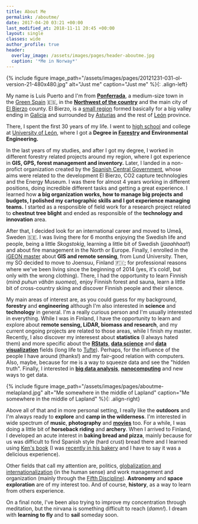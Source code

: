 ```yaml
---
title: About Me
permalink: /aboutme/
date: 2017-04-20 03:21 +00:00
last_modified_at: 2018-11-11 20:45 +00:00
layout: single
classes: wide
author_profile: true
header:
  overlay_image: /assets/images/pages/header-aboutme.jpg
  caption: '*Me in Norway*'
---
```

{% include figure image_path="/assets/images/pages/20121231-031-ol-version-21-480x480.jpg" alt="Just me" caption="Just me" %}{: .align-left}

My name is Luis Puerto and I'm from **[Ponferrada][]**, a medium-size town in the [Green Spain][GreenSpain] :es:, in the **[Northwest of the country][NorthwestOfTheCountry]** and the main city of [El Bierzo][ElBierzo] county. El Bierzo, is a [small region][SmallRegion] formed basically for a big valley ending in [Galicia](https://en.wikipedia.org/wiki/Galicia_(Spain)) and surrounded by [Asturias][] and the rest of [León][] province.

There, I spent the first 30 years of my life. I went to [high school][HighSchool] and college at [University of León][UniversityOfLeón], where I got a **Degree in [Forestry][] and Environmental Engineering.**

In the last years of my studies, and after I got my degree, I worked in different forestry related projects around my region, where I got experience in **GIS, GPS, forest management and inventory.** Later, I landed in a non-profict organization created by the [Spanish Central Government][SpanishCentralGovernment], whose aims were related to the development El Bierzo, CO2 capture technologies and the Energy Museum. I was there for almost 4 years working in different positions, doing incredible different tasks and getting a great experience. I learned how **a big organization works, how to manage big projects and budgets, I polished my cartographic skills and I got experience managing teams.** I started as a responsible of field work for a research project related to **chestnut tree blight** and ended as responsible of the **technology and innovation** area.

After that, I decided look for an international career and moved to Umeå, Sweden :sweden:. I was living there for 6 months enjoying the Swedish life and people, being a little *Skogstokig*, learning a little bit of Swedish (*jaaahhaa!!*) and about fire management in the North or Europe. Finally, I enrolled in the [iGEON master][IgeonMaster] about **GIS and remote sensing**, from Lund University. Then, my SO decided to move to Joensuu, Finland :finland:; for professional reasons where we've been living since the beginning of 2014 (yes, it's cold!, but only with the wrong clothing). There, I had the opportunity to learn Finnish (*minä puhun vähän suomea*), enjoy Finnish forest and sauna, learn a little bit of cross-country skiing and discover Finnish people and their silence.

My main areas of interest are, as you could guess for my background, **forestry** and **engineering** although I'm also interested in **science** and **technology** in general. I'm a really curious person and I'm usually interested in everything. While I was in Finland, I have the opportunity to learn and explore about **remote sensing, LiDAR, biomass and research**, and my current ongoing projects are related to those areas, while I finish my master. Recently, I also discover my interesest about **statistics** (I always hated them) and more specific about the **[RStats][]**, **[data science][DataScience]** and **[data visualization][DataVisualization]** fields (long life to [Tufte][]). Perhaps, for the influence of the people I have around (thanks!) and my fair-good relation with computers. Also, maybe, because for me is a way to squeeze data and see the "hidden truth". Finally, I interested in **[big data analysis][BigDataAnalysis]**, **[nanocomputing][]** and new ways to get data.

{% include figure image_path="/assets/images/pages/aboutme-melapland.jpg" alt="Me somewhere in the middle of Lapland" caption="Me somewhere in the middle of Lapland"  %}{: .align-right}

Above all of that and in more personal setting, I really like the **outdoors** and I'm always ready to **explore** and **camp in the wilderness**. I'm interested in wide spectrum of **music**, **photography** and **[movies][]** too. For a while, I was doing a little bit of **horseback riding** and **archery**. When I arrived to Finland, I developed an acute interest in **baking bread and pizza**, mainly because for us was difficult to find Spanish style (hard crust) bread there and I learned using [Ken's book][Ken'sBook] (I was [recently in his bakery][RecentlyInHisBakery] and I have to say it was a delicious experience).

Other fields that call my attention are, politics, [globalization and internationalization][GlobalizationAndInternationalization] (in the human sense) and work management and organization (mainly through the [Fifth Discipline][FifthDiscipline]). **Astronomy** and **space exploration** are of my interest too. And of course, **history**, as a way to learn from others experience.

On a final note, I've been also trying to improve my concentration through meditation, but the nirvana is something difficult to reach (*damn!*). I dream with **learning to fly** and to **sail** someday soon.

[Ponferrada]: https://en.wikipedia.org/wiki/Ponferrada
[GreenSpain]: https://en.wikipedia.org/wiki/Green_Spain
[NorthwestOfTheCountry]: https://www.google.com/maps/place/Ponferrada,+Le%C3%B3n,+Spain/@41.9308893,-7.7021,7.93z/data=!4m5!3m4!1s0xd30ba8c4ef7b633:0xdc636ce1ab239060!8m2!3d42.5499958!4d-6.598259?hl=en
[ElBierzo]: https://en.wikipedia.org/wiki/El_Bierzo
[SmallRegion]: http://elpais.com/elpais/2016/10/07/inenglish/1475851411_631393.html
[Asturias]: https://en.wikipedia.org/wiki/Asturias
[León]: https://en.wikipedia.org/wiki/Province_of_León
[HighSchool]: http://www.iesgilycarrasco.com
[UniversityOfLeón]: https://www.unileon.es
[Forestry]: https://en.wikipedia.org/wiki/Forestry
[SpanishCentralGovernment]: https://en.wikipedia.org/wiki/Government_of_Spain
[IgeonMaster]: http://www.igeon.eu
[RStats]: https://www.r-project.org
[DataScience]: https://en.wikipedia.org/wiki/Data_science
[DataVisualization]: https://en.wikipedia.org/wiki/Data_visualization
[Tufte]: https://www.edwardtufte.com/
[BigDataAnalysis]: https://en.wikipedia.org/wiki/Big_data
[nanocomputing]: https://en.wikipedia.org/wiki/Nanocomputer
[movies]: http://www.imdb.com/user/ur19338098/ratings?sort=ratings_date%3Adesc&view=detail&start=1
[Ken'sBook]: http://kensartisan.com
[RecentlyInHisBakery]: https://www.instagram.com/p/BS6vNqLgML3/
[GlobalizationAndInternationalization]: https://en.wikipedia.org/wiki/Globalization
[FifthDiscipline]: https://en.wikipedia.org/wiki/The_Fifth_Discipline
